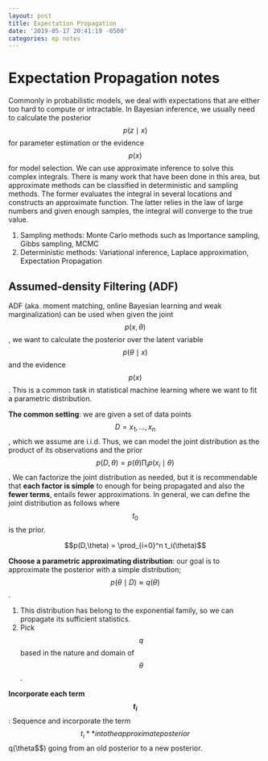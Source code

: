 ```yaml
---
layout: post
title: Expectation Propagation
date: '2019-05-17 20:41:19 -0500'
categories: ep notes
---
```


# Expectation Propagation notes

Commonly in probabilistic models, we deal with expectations that are either too hard to compute or intractable. In Bayesian inference, we usually need to calculate the posterior $$p(z\mid x)$$ for parameter estimation or the evidence $$p(x)$$ for model selection. We can use approximate inference to solve this complex integrals. There is many work that have been done in this area, but approximate methods can be classified in deterministic and sampling methods. The former evaluates the integral in several locations and constructs an approximate function. The latter relies in the law of large numbers and given enough samples, the integral will converge to the true value.

1. Sampling methods: Monte Carlo methods such as Importance sampling, Gibbs sampling, MCMC
2. Deterministic methods: Variational inference, Laplace approximation, Expectation Propagation

## Assumed-density Filtering (ADF)

ADF (aka. moment matching, online Bayesian learning and weak marginalization) can be used when given the joint $$p(x, \theta)$$, we want to calculate the posterior over the latent variable $$p(\theta \mid x)$$ and the evidence $$p(x)$$. This is a common task in statistical machine learning where we want to fit a parametric distribution.

**The common setting**: we are given a set of data points $$D=x_1,\dots,x_n$$, which we assume are i.i.d. Thus, we can model the joint distribution as the product of its observations and the prior $$p(D,\theta) = p(\theta)\prod_i p(x_i\mid\theta)$$. We can factorize the joint distribution as needed, but it is recommendable that **each factor is simple** to enough for being propagated and also the **fewer terms**, entails fewer approximations. In general, we can define the joint distribution as follows where $$t_0$$ is the prior.

$$p(D,\theta) = \prod_{i=0}^n t_i(\theta)$$

**Choose a parametric approximating distribution**: our goal is to approximate the posterior with a simple distribution; $$p(\theta\mid D) \approx q(\theta)$$.

1. This distribution has belong to the exponential family, so we can propagate its sufficient statistics.
2. Pick $$q$$ based in the nature and domain of $$\theta$$.

**Incorporate each term $$t_i$$**: Sequence and incorporate the term $$t_i** into the approximate posterior $$q(\theta$$) going from an old posterior to a new posterior.
